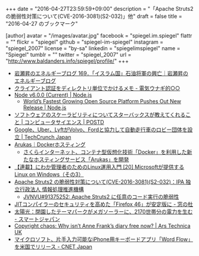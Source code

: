 +++
date = "2016-04-27T23:59:59+09:00"
description = "「Apache Struts2 の脆弱性対策について(CVE-2016-3081)(S2-032)」他"
draft = false
title = "2016-04-27 のブックマーク"

[author]
  avatar = "/images/avatar.jpg"
  facebook = "spiegel.im.spiegel"
  flattr = ""
  flickr = "spiegel"
  github = "spiegel-im-spiegel"
  instagram = "spiegel_2007"
  license = "by-sa"
  linkedin = "spiegelimspiegel"
  name = "Spiegel"
  tumblr = ""
  twitter = "spiegel_2007"
  url = "http://www.baldanders.info/spiegel/profile/"
+++

- [岩瀬昇のエネルギーブログ 169．「イスラム国」石油将軍の興亡｜岩瀬昇のエネルギーブログ](http://ameblo.jp/nobbypapa/entry-12154428325.html)
- [クライアント認証をディレクトリ単位でかけるメモ - 電気ウナギ的○○](http://blog.netandfield.com/shar/2016/04/post-2502.html)
- [Node v6.0.0 (Current) | Node.js](https://nodejs.org/en/blog/release/v6.0.0/)
    - [World’s Fastest Growing Open Source Platform Pushes Out New Release | Node.js](https://nodejs.org/en/blog/announcements/v6-release/)
- [ソフトウェアのスケーラビリティについてスターバックスが教えてくれること | コンピュータサイエンス | POSTD](http://postd.cc/what-starbucks-can-teach-us-about-software-scalability/)
- [Google、Uber、LyftがVolvo、Fordと協力して自動走行車のロビー団体を設立 | TechCrunch Japan](http://jp.techcrunch.com/2016/04/27/20160426google-uber-lyft-join-automakers-in-self-driving-car-lobby/)
- [Arukas｜Dockerホスティング](https://arukas.io/)
    - [さくらインターネット、コンテナ型仮想化技術「Docker」を利用した新たなホスティングサービス「Arukas」を開発](https://www.sakura.ad.jp/press/2016/0427_arukas/)
- [【連載】にわか管理者のためのLinux運用入門 [20] Microsoftが提供するLinux on Windows（その3）](https://news.mynavi.jp/itsearch/article/hardware/1377)
- [Apache Struts2 の脆弱性対策について(CVE-2016-3081)(S2-032)：IPA 独立行政法人 情報処理推進機構](https://www.ipa.go.jp/security/ciadr/vul/20160427-struts.html)
    - [JVNVU#91375252: Apache Struts2 に任意のコード実行の脆弱性](http://jvn.jp/vu/JVNVU91375252/)
- [JITコンパイラーのセキュリティを高めた「Firefox 46」が安定版に - 窓の杜](http://www.forest.impress.co.jp/docs/news/20160427_755366.html)
- [太陽光：閉園したテーマパークがメガソーラーに、2170世帯分の電力を生む - スマートジャパン](http://www.itmedia.co.jp/smartjapan/articles/1604/21/news039.html)
- [Copyright chaos: Why isn’t Anne Frank’s diary free now? | Ars Technica UK](http://arstechnica.co.uk/tech-policy/2016/04/anne-frank-diary-copyright-public-domain/)
- [マイクロソフト、片手入力可能なiPhone用キーボードアプリ「Word Flow」を米国でリリース - CNET Japan](http://japan.cnet.com/news/service/35081770/)
